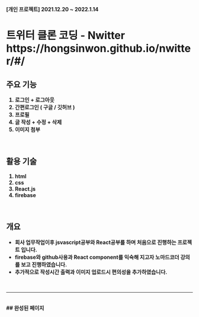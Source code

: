 <b>[개인 프로젝트] 2021.12.20 ~ 2022.1.14<b>

<h1>트위터 클론 코딩 - Nwitter 
  <span>https://hongsinwon.github.io/nwitter/#/</span></h1>

## 주요 기능 
  1. 로그인 + 로그아웃
  2. 간편로그인 ( 구글 / 깃허브 )
  3. 프로필
  4. 글 작성 + 수정 + 삭제
  5. 이미지 첨부

  </br>
  
## 활용 기술
  1. html
  2. css
  3. React.js
  4. firebase

  </br>
  
## 개요 
 - 회사 업무작업이후 jsvascript공부와 React공부를 하며 처음으로 진행하는 프로젝트 입니다. 
 - firebase와 github사용과 React component를 익숙해 지고자 노마드코더 강의를 보고 진행하였습니다. 
 - 추가적으로 작성시간 출력과 이미지 업로드시 편의성을 추가하였습니다.
  
  </br>

  --------------------------------------------
  </br>
  ## 완성된 페이지
